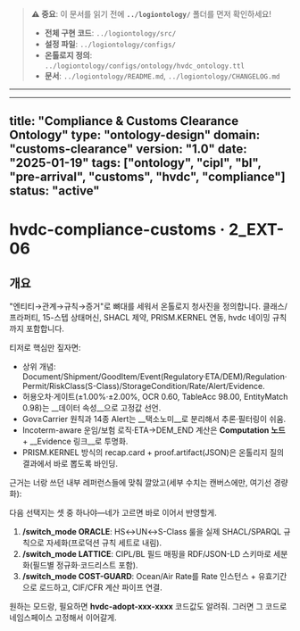 ﻿> **⚠️ 중요**: 이 문서를 읽기 전에 **`../logiontology/`** 폴더를 먼저 확인하세요!
> - **전체 구현 코드**: `../logiontology/src/`
> - **설정 파일**: `../logiontology/configs/`
> - **온톨로지 정의**: `../logiontology/configs/ontology/hvdc_ontology.ttl`
> - **문서**: `../logiontology/README.md`, `../logiontology/CHANGELOG.md`

---

---
title: "Compliance & Customs Clearance Ontology"
type: "ontology-design"
domain: "customs-clearance"
version: "1.0"
date: "2025-01-19"
tags: ["ontology", "cipl", "bl", "pre-arrival", "customs", "hvdc", "compliance"]
status: "active"
---

# hvdc-compliance-customs · 2_EXT-06

## 개요

"엔티티→관계→규칙→증거"로 뼈대를 세워서 온톨로지 청사진을 정의합니다. 클래스/프라퍼티, 15-스텝 상태머신, SHACL 제약, PRISM.KERNEL 연동, hvdc 네이밍 규칙까지 포함합니다.

티저로 핵심만 짚자면:

- 상위 개념: Document/Shipment/GoodItem/Event\(Regulatory·ETA/DEM\)/Regulation·Permit/RiskClass\(S\-Class\)/StorageCondition/Rate/Alert/Evidence\.
- 허용오차·게이트\(±1\.00%·±2\.00%, OCR 0\.60, TableAcc 98\.00, EntityMatch 0\.98\)는 __데이터 속성__으로 고정값 선언\.
- Gov≥Carrier 원칙과 14종 Alert는 __택소노미__로 분리해서 추론·필터링이 쉬움\.
- Incoterm\-aware 운임/보험 로직·ETA→DEM\_END 계산은 __Computation 노드__ \+ __Evidence 링크__로 투명화\.
- PRISM\.KERNEL 방식의 recap\.card \+ proof\.artifact\(JSON\)은 온톨리지 질의결과에서 바로 뽑도록 바인딩\.

근거는 너랑 쓰던 내부 레퍼런스들에 맞춰 깔았고\(세부 수치는 캔버스에만, 여기선 경량화\):

다음 선택지는 셋 중 하나야—네가 고르면 바로 이어서 반영할게\.

1. __/switch\_mode ORACLE__: HS↔UN↔S\-Class 룰을 실제 SHACL/SPARQL 규칙으로 자세화\(프로덕션 규칙 세트로 내림\)\.
2. __/switch\_mode LATTICE__: CIPL/BL 필드 매핑을 RDF/JSON\-LD 스키마로 세분화\(필드별 정규화·코드리스트 포함\)\.
3. __/switch\_mode COST\-GUARD__: Ocean/Air Rate를 Rate 인스턴스 \+ 유효기간으로 로드하고, CIF/CFR 계산 파이프 연결\.

원하는 모드랑, 필요하면 __hvdc\-adopt\-xxx\-xxxx__ 코드값도 알려줘\. 그러면 그 코드로 네임스페이스 고정해서 이어갈게\.

